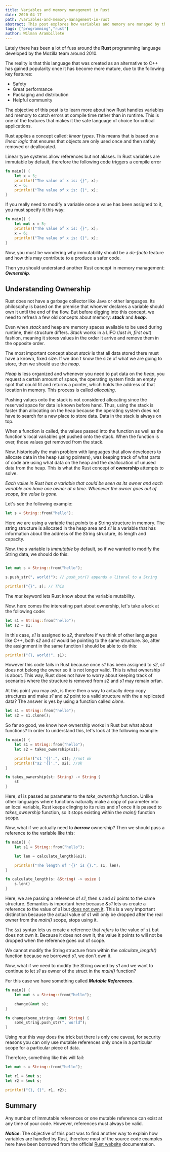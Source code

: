 ```yaml
---
title: Variables and memory management in Rust
date: 2020-04-17
path: /variables-and-memory-management-in-rust
abstract: This post explores how variables and memory are managed by the  Rust programming language. Concepts like ownership, sharing and borrowing are explained here.
tags: ["programming","rust"]
author: Wilman Arambillete
---
```


Lately there has been a lot of fuss around the __Rust__ programming language developed by the Mozilla team around 2010. 

The reality is that this language that was created as an alternative to C++ has gained popularity once it has become more mature, due to the following key features:

- Safety
- Great performance
- Packaging and distribution
- Helpful community

The objective of this post is to learn more about how Rust handles variables and memory to catch errors at compile time rather than in runtime. This is one of the features that makes it the safe language of choice for critical applications.

Rust applies a concept called:  *linear types*. This means that is based on a *linear logic* that ensures that objects are only used once and then safely removed or deallocated. 

Linear type systems allow references but not aliases. In Rust variables are immutable by default, therefore the following code triggers a compile error

```rust
fn main() {
    let x = 5;
    println!("The value of x is: {}", x);
    x = 6;
    println!("The value of x is: {}", x);
}
```

If you really need to modify a variable once a value has been assigned to it, you must specify it this way:

```rust
fn main() {
    let mut x = 5;
    println!("The value of x is: {}", x);
    x = 6;
    println!("The value of x is: {}", x);
}
```

Now, you must be wondering why immutability should be a *de-facto* feature and how this may contribute to a produce a safer code. 

Then you should understand another Rust concept in  memory management: ***Ownership***.

## Understanding Ownership

Rust does not have a garbage collector like Java or other languages. Its philosophy is based on the premise that whoever declares a variable should own it until the end of the flow. But before digging into this concept, we need to refresh a few old concepts about memory: ***stack*** and ***heap***.

Even when *stack* and heap are memory spaces available to be used during runtime, their structure differs. *Stack* works in a LIFO (*last in, first out*) fashion, meaning it stores values in the order it arrive and remove them in the opposite order. 

The most important concept about *stack* is that all data stored there must have a known, fixed size. If we don´t know the size of what we are going to store, then we should use the *heap*. 

*Heap* is less organized and whenever you need to put data on the *heap*, you request a certain amount of space, the operating system finds an  empty spot that could fit and returns a pointer, which holds the address of that location in memory. This process is called *allocating*.

Pushing values onto the stack is not considered allocating since the reserved space for data is known before hand. Thus, using the stack is faster than allocating on the heap because the operating system does not have to search for a new place to store data. Data in the stack is always on top. 

When a function is called, the values passed into the function as well as the function's local variables get pushed onto the stack. When the function is over, those values get removed from the stack.

Now, historically the main problem with languages that allow developers to allocate data in the heap (using pointers), was keeping track of what parts of code are using what data on the heap and the deallocation of unused data from the heap. This is what the Rust concept of  **ownership** attempts to solve.

*Each value in Rust has a variable that could be seen as its owner and each variable can have one owner at a time. Whenever the owner goes out of scope, the value is gone.*

Let's see the following example:

```rust
let s = String::from("hello");
```

Here we are using a variable that *points* to a String structure in memory. The string structure is allocated in the heap area and *s1* is a variable that has information about the address of the String structure, its length and capacity.

Now, the *s* variable is *immutable* by default, so if we wanted to modify the String data, we should do this:

```rust

let mut s = String::from("hello");

s.push_str(", world!"); // push_str() appends a literal to a String

println!("{}", s); // This 
```

The *mut* keyword lets Rust know about the variable mutability. 

Now, here comes the interesting part about ownership, let's take a look at the following code:

```rust
let s1 = String::from("hello");
let s2 = s1;
```

In this case, *s1* is assigned to *s2*, therefore if we think of other languages like C++, both *s2* and *s1* would be pointing to the same structure. So, after the assignment in the same function I should be able to do this:

```rust
println!("{}, world!", s1);
```

However this code fails in Rust because once *s1* has been assigned to *s2*, *s1* does not belong the owner so it is not longer valid. This is what ownership is about. This way, Rust does not have to worry about keeping track of scenarios where the structure is removed from *s2* and *s1* may remain orfan.

At this point you may ask, is there then a way to actually deep copy structures and make *s1* and *s2* point to a valid structure with the a replicated data? The answer is yes by using a function called *clone*.

```rust
let s1 = String::from("hello");
let s2 = s1.clone();
```

So far so good, we know how ownership works in Rust but what about functions? In order to understand this, let's look at the following example:

```rust
fn main() {
    let s1 = String::from("hello");
    let s2 = takes_ownership(s1);

    println!("s1 '{}'.", s1); //not ok
    println!("s2 '{}'.", s2); //ok
} 

fn takes_ownership(st: String) -> String {
    st
}
```

Here, *s1* is passed as parameter to the *take_ownership* function. Unlike other languages where functions naturally make a copy of parameter into an local variable, Rust keeps clinging to its rules and *s1* once it is passed to *takes_ownership* function, so it stops existing within the *main()* function scope.

Now, what if we actually need to ***borrow*** ownership? Then we should pass a reference to the variable like this:

```rust
fn main() {
    let s1 = String::from("hello");

    let len = calculate_length(&s1);

    println!("The length of '{}' is {}.", s1, len);
}

fn calculate_length(s: &String) -> usize {
    s.len()
}
```

Here, we are passing a reference of *s1*, then s and *s1* points to the same structure. Semantics  is important here because *&s1* lets us create a reference to the value of *s1* but <u>does not own it</u>. This is a very important distinction because the actual value of *s1* will only be dropped after the real owner from the *main()* scope, stops using it. 

The `&s1` syntax lets us create a reference that *refers* to the value of `s1` but does not own it. Because it does not own it, the value it points to will not be dropped when the reference goes out of scope.

We cannot modify the String structure from within the *calculate_length()* function because we borrowed *s1*, we don´t own it.

Now, what if we need to modify the String owned by *s1* and we want to continue to let *s1* as owner of the struct in the *main()* function?

For this case we have something called ***Mutable References***. 

```rust
fn main() {
    let mut s = String::from("hello");

    change(&mut s);
}

fn change(some_string: &mut String) {
    some_string.push_str(", world");
}
```

Using *mut* this way does the trick but there is only one caveat, for security reasons you can only use mutable references only once in a particular scope for a particular piece of data. 

Therefore, something like this will fail:

```rust
let mut s = String::from("hello");

let r1 = &mut s;
let r2 = &mut s;

println!("{}, {}", r1, r2);
```

## Summary

Any number of immutable references or one mutable reference can exist at any time of your code. However, references must always be valid. 



***Notice***: The objective of this post was to find another way to explain how variables are handled by Rust, therefore most of the source code examples here have been borrowed from the official [Rust website](https://doc.rust-lang.org/book/ch04-02-references-and-borrowing.html) documentation.

